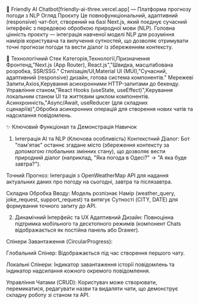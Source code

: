 🤖 Friendly AI Chatbot[friendly-ai-three.vercel.app] — Платформа прогнозу погоди з NLP
Огляд Проєкту
Це повнофункціональний, адаптивний (responsive) чат-бот, створений на базі Next.js, який поєднує сучасний інтерфейс з передовою обробкою природної мови (NLP). Головна цінність проєкту — інтеграція навченої моделі NLP для розуміння намірів користувача та вилучення сутностей, що дозволяє отримувати точні прогнози погоди та вести діалог із збереженням контексту.

🚀 Технологічний Стек
Категорія,Технології,Призначення
Фронтенд,"Next.js (App Router), React.js","Швидка, масштабована розробка, SSR/SSG."
Стилізація/UI,Material UI (MUI),"Сучасний, адаптивний (responsive) дизайн, готова система компонентів."
Мережеві Запити,Axios,Керування асинхронними HTTP-запитами до бекенду.
Управління станом,"React Hooks (useState, useEffect)",Керування локальним станом UI та життєвим циклом компонентів.
Асинхронність,"Async/Await, useReducer (для складних сценаріїв)",Обробка асинхронних операцій для створення нових чатів та надсилання повідомлень.

✨ Ключовий Функціонал та Демонстрація Навичок

1. Інтеграція AI та NLP (Ключова особливість)
Контекстний Діалог: Бот "пам'ятає" останнє згадане місто (збереження контексту за допомогою глобальних змінних стану), що дозволяє вести природний діалог (наприклад, "Яка погода в Одесі?" → "А яка буде завтра?").

Точний Прогноз: Інтеграція з OpenWeatherMap API для надання актуальних даних про погоду на сьогодні, завтра та післязавтра.

Складна Обробка Вводу: Модель розпізнає Намір (weather_query, joke_request, support_request) та витягує Сутності (CITY, DATE) для формування точного запиту до API.

2. Динамічний Інтерфейс та UX
Адаптивний Дизайн: Повноцінна підтримка мобільного та десктопного режимів (компонент Chats відображається як постійна панель або Drawer).

Спінери Завантаження (CircularProgress):

Глобальний Спінер: Відображається під час створення першого чату.

Локальні Спінери: Індикатор завантаження історії повідомлень та індикатор надсилання кожного окремого повідомлення.

Управління Чатами (CRUD): Користувач може створювати, перемикатися, редагувати назви та видаляти чати, що демонструє складну роботу зі станом та API.
